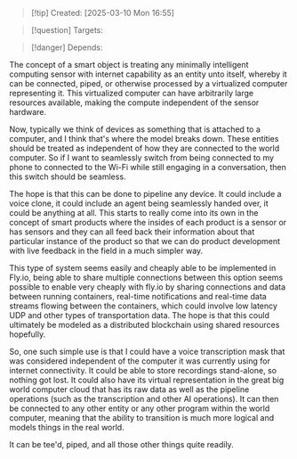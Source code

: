 
>[!tip] Created: [2025-03-10 Mon 16:55]

>[!question] Targets: 

>[!danger] Depends: 

The concept of a smart object is treating any minimally intelligent computing sensor with internet capability as an entity unto itself, whereby it can be connected, piped, or otherwise processed by a virtualized computer representing it. This virtualized computer can have arbitrarily large resources available, making the compute independent of the sensor hardware. 

Now, typically we think of devices as something that is attached to a computer, and I think that's where the model breaks down. These entities should be treated as independent of how they are connected to the world computer. So if I want to seamlessly switch from being connected to my phone to connected to the Wi-Fi while still engaging in a conversation, then this switch should be seamless.

The hope is that this can be done to pipeline any device. It could include a voice clone, it could include an agent being seamlessly handed over, it could be anything at all. This starts to really come into its own in the concept of smart products where the insides of each product is a sensor or has sensors and they can all feed back their information about that particular instance of the product so that we can do product development with live feedback in the field in a much simpler way.

This type of system seems easily and cheaply able to be implemented in Fly.io, being able to share multiple connections between this option seems possible to enable very cheaply with fly.io by sharing connections and data between running containers, real-time notifications and real-time data streams flowing between the containers, which could involve low latency UDP and other types of transportation data. The hope is that this could ultimately be modeled as a distributed blockchain using shared resources hopefully.

So, one such simple use is that I could have a voice transcription mask that was considered independent of the computer it was currently using for internet connectivity. It could be able to store recordings stand-alone, so nothing got lost. It could also have its virtual representation in the great big world computer cloud that has its raw data as well as the pipeline operations (such as the transcription and other AI operations). It can then be connected to any other entity or any other program within the world computer, meaning that the ability to transition is much more logical and models things in the real world.

It can be tee'd, piped, and all those other things quite readily. 